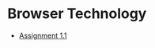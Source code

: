 # Browser Technology

- [Assignment 1.1](https://github.com/dylanvans/browser-technology/blob/master/assignment1.1/Assignment%201.1.md)

